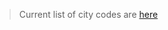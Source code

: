 >Current list of city codes are [here](https://docs.google.com/spreadsheets/d/12A_B-nDtvxyFh_FWDfp85ss2qpb65kZ7/edit?usp=sharing&ouid=118227851397691643336&rtpof=true&sd=true)
